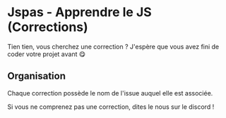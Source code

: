 # Jspas - Apprendre le JS (Corrections)

Tien tien, vous cherchez une correction ? J'espère que vous avez fini de coder votre projet avant 😋

## Organisation
Chaque correction possède le nom de l'issue auquel elle est associée.

Si vous ne comprenez pas une correction, dites le nous sur le discord !
